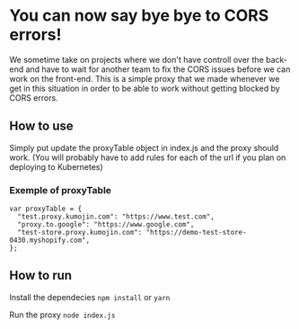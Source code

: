 # You can now say bye bye to CORS errors!
We sometime take on projects where we don't have controll over the back-end and have to wait for another team to fix the CORS issues before we can work on the front-end. This is a simple proxy that we made whenever we get in this situation in order to be able to work without getting blocked by CORS errors.

## How to use
Simply put update the proxyTable object in index.js and the proxy should work.
(You will probably have to add rules for each of the url if you plan on deploying to Kubernetes)

### Exemple of proxyTable

```
var proxyTable = {
  "test.proxy.kumojin.com": "https://www.test.com",
  "proxy.to.google": "https://www.google.com",
  "test-store.proxy.kumojin.com": "https://demo-test-store-0430.myshopify.com",
};

```

## How to run
Install the dependecies
``` npm install ```
or
``` yarn ```

Run the proxy
``` node index.js ```